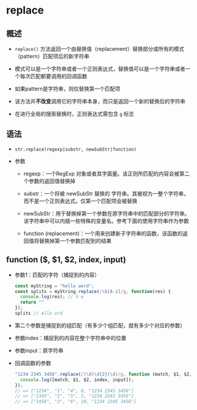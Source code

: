 # replace

## 概述

+ `replace()` 方法返回一个由替换值（replacement）替换部分或所有的模式（pattern）匹配项后的新字符串

+ 模式可以是一个字符串或者一个正则表达式，替换值可以是一个字符串或者一个每次匹配都要调用的回调函数

+ 如果pattern是字符串，则仅替换第一个匹配项

+ 该方法并**不改变**调用它的字符串本身，而只是返回一个新的替换后的字符串

+ 在进行全局的搜索替换时，正则表达式需包含 `g` 标志

## 语法

+ `str.replace(regexp|substr, newSubStr|function)`

+ 参数

  + regexp：一个RegExp 对象或者其字面量。该正则所匹配的内容会被第二个参数的返回值替换掉

  + substr：一个将被 newSubStr 替换的 字符串。其被视为一整个字符串，而不是一个正则表达式。仅第一个匹配项会被替换

  + newSubStr：用于替换掉第一个参数在原字符串中的匹配部分的字符串。该字符串中可以内插一些特殊的变量名。参考下面的使用字符串作为参数

  + function (replacement)：一个用来创建新子字符串的函数，该函数的返回值将替换掉第一个参数匹配到的结果

## function (\$, \$1, \$2, index, input)

+ 参数1：匹配的字符（捕捉到的内容）

  ```js
  const myString = "hello word";
  const splits = myString.replace(/\b[A-z]/g, function(res) {
    console.log(res); // h w
    return ""
  });
  splits // ello ord
  ```

+ 第二个参数是捕捉到的组匹配（有多少个组匹配，就有多少个对应的参数）

+ 参数index：捕捉到的内容在整个字符串中的位置

+ 参数input：原字符串

+ 回调函数的参数

  ```js
  "1234 2345 3456".replace(/(\d)\d{2}(\d)/g, function (match, $1, $2, index, input) {
    console.log([match, $1, $2, index, input]);
  });
  // => ["1234", "1", "4", 0, "1234 2345 3456"]
  // => ["2345", "2", "5", 5, "1234 2345 3456"]
  // => ["3456", "3", "6", 10, "1234 2345 3456"]
  ```
